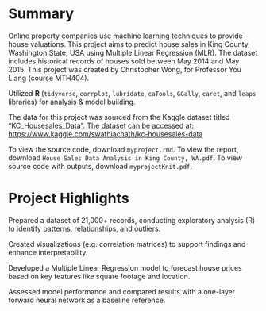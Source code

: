 
# Summary
Online property companies use machine learning techniques to provide house valuations. This project aims to predict house sales in King County, Washington State, USA using Multiple Linear Regression (MLR). The dataset includes historical records of houses sold between May 2014 and May 2015. This project was created by Christopher Wong, for Professor You Liang (course MTH404).

Utilized **R** (`tidyverse`, `corrplot`, `lubridate`, `caTools`, `GGally`, `caret`, and `leaps` libraries) for analysis & model building.

The data for this project was sourced from the Kaggle dataset titled “KC_Housesales_Data”. 
The dataset can be accessed at: https://www.kaggle.com/swathiachath/kc-housesales-data

To view the source code, download `myproject.rmd`. To view the report, download `House Sales Data Analysis in King County, WA.pdf`. To view source code with outputs, download `myprojectKnit.pdf`.

# Project Highlights
Prepared a dataset of 21,000+ records, conducting exploratory analysis (R) to identify patterns, relationships, and outliers.

Created visualizations (e.g. correlation matrices) to support findings and enhance interpretability.

Developed a Multiple Linear Regression model to forecast house prices based on key features like square footage and location.

Assessed model performance and compared results with a one-layer forward neural network as a baseline reference.
